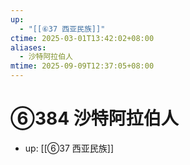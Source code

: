 ```yaml
---
up:
  - "[[⑥37 西亚民族]]"
ctime: 2025-03-01T13:42:02+08:00
aliases:
  - 沙特阿拉伯人
mtime: 2025-09-09T12:37:05+08:00
---
```


# ⑥384 沙特阿拉伯人

- up: [[⑥37 西亚民族]]
